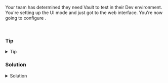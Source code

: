 Your team has determined they need Vault to test in their Dev environment. You're setting up the UI mode and just got to the web interface. You're now going to configure . 



<br>

### Tip

<details>
<summary>Tip</summary>

[Getting started with the UI](https://developer.hashicorp.com/vault/tutorials/getting-started-ui/getting-started-ui)

</details>

### Solution
<details>
<summary>Solution</summary>

Follow along from Step 5 of the above link to continue, or see below.

![raft_storage](../assets/raft_storage.png)

</details>
